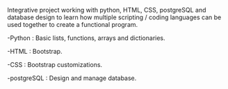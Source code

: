 Integrative project working with python, HTML, CSS, postgreSQL and database design to learn how multiple scripting / coding languages can be used together to create a functional program.

-Python : Basic lists, functions, arrays and dictionaries.


-HTML : Bootstrap.


-CSS : Bootstrap customizations.


-postgreSQL : Design and manage database.
